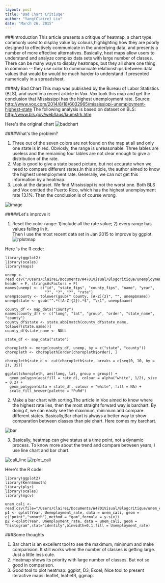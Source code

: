 ```yaml
---
layout: post
title: "Bad Chart Critiuqe"
author: "Yang(Claire) Liu"
date: "March 26, 2015"
---
```

###Introduction
This article presents a critique of heatmap, a chart type commonly used to display value by colours,highlighting how they are poorly designed to effectively communicate in the underlying data, and presents a number of more effective alternatives.
Basically, heat maps allow users to understand and analyze complex data sets with large number of classes. There can be many ways to display heatmaps, but they all share one thing in common -- they use color to communicate relationships between data values that would be would be much harder to understand if presented numerically in a spreadsheet.

###My Bad Chart
This map was published by the Bureau of Labor Statistics (BLS), and used in a recent article in Vox. Vox took this map and get the conclusion that Mississippi has the highest unemployment rate. 
Source: http://www.vox.com/2014/8/18/6032965/mississippi-unemployment-highest-state
The following analysis is based on dataset on BLS: http://www.bls.gov/web/laus/laumstrk.htm

Here's the original chart
![badchart](https://cloud.githubusercontent.com/assets/10662777/6846631/0c197038-d396-11e4-9c60-e0fdc9555562.gif)


####What's the problem? 

1. Three out of the seven colors are not found on the map at all and only one state is in red. Obviosly, the range is unreasonable. Three lables are useless and the remaining four lables are not clear enough to give a distribution of the rate.
2. Map is good to give a state based picture, but not accurate when we need to compare different states.In this article, the author aimed to know the highest unemployment rate. Generally, we can not get this information by a heatmap.
3. Look at the dataset. We find Mississippi is not the worst one. Both BLS and Vox omitted the Puerto Rico,  which has the highest unemployment rate 13.1%. Then the conclusion is of course wrong.


![image](https://cloud.githubusercontent.com/assets/10662777/6850372/30908190-d3af-11e4-8483-a772997f75a7.png)



#####Let's improve it


1. Reset the color range: 1)include all the rate value; 2) every range has values falling in it.  
Then I use the most recent data set in Jan 2015 to improve by ggplot. 
![rplotmap](https://cloud.githubusercontent.com/assets/10662777/7014656/a10ac9f0-dc95-11e4-9fc0-f6efc9b1dbfe.png)

Here 's the R code:

```
library(ggplot2)
library(scales)
library(maps)

unemp <- read.csv("/Users/ClaireL/Documents/W4701Visual/Blogcritique/unemployment2015.csv", header = F, stringsAsFactors = F)
names(unemp) <- c("id", "state_fips", "county_fips", "name", "year", 
                  "?", "?", "?", "rate")
unemp$county <- tolower(gsub(" County, [A-Z]{2}", "", unemp$name))
unemp$state <- gsub("^.*([A-Z]{2}).*$", "\\1", unemp$name)

county_df <- map_data("county")
names(county_df) <- c("long", "lat", "group", "order", "state_name", "county")
county_df$state <- state.abb[match(county_df$state_name, tolower(state.name))]
county_df$state_name <- NULL

state_df <- map_data("state")

choropleth <- merge(county_df, unemp, by = c("state", "county"))
choropleth <- choropleth[order(choropleth$order), ]

choropleth$rate_d <- cut(choropleth$rate, breaks = c(seq(0, 10, by = 2), 35))

ggplot(choropleth, aes(long, lat, group = group)) +
  geom_polygon(aes(fill = rate_d), colour = alpha("white", 1/2), size = 0.2) + 
  geom_polygon(data = state_df, colour = "white", fill = NA) +
  scale_fill_brewer(palette = "PuRd")
```

2. Make a bar chart with sorting.The article in Vox aimed to know where the highest rate lies, then the most straight forward way is barchart. By doing it, we can easily  see the maximum, minimum and compare different states. Basically,Bar chart is always a better way to show comparation between classes than pie chart.
Here comes my barchart.

![bar](https://cloud.githubusercontent.com/assets/10662777/6846672/63943c26-d396-11e4-99da-41e6c85ac9bf.png)

3. Basically, heatmap can give status at a time point, not a dynamic process. To know more about the trend and compare between years, I use line chart and bar chart.

![cali_line](https://cloud.githubusercontent.com/assets/10662777/7014664/bbfb27e6-dc95-11e4-87f0-20f062218e59.png)
![rplot_cali](https://cloud.githubusercontent.com/assets/10662777/7014673/d2a45684-dc95-11e4-92d9-d43e229064f3.png)

Here's the R code:

```
library(ggplot2)
library(KernSmooth)
library(plyr)
library(scales)
library(mgcv)

unem_cali <- read.csv(file="/Users/ClaireL/Documents/W4701Visual/Blogcritique/unem_cali.csv",head=TRUE)
p1 <- qplot(Year, Unemployment_rate, data = unem_cali, geom = c("point","smooth"),method = "gam",formula = y~s(x))
p2 <-qplot(Year, Unemployment_rate, data = unem_cali, geom = "histogram",stat="identity",binwidth=0.1,fill = Unemployment_rate)
```


###Some thoughts
1. Bar chart is an excellent tool to see the maximum, minimum and make comparision. It still works when the number of classes is getting large. Just a little less cute.
2. Heatmap shows its priority with large number of classes. But not so good in comparison.
3. Good tool to plot heatmap: ggplot, D3, Excel; Nice tool to present iteractive maps: leaflet, leafletR, ggmap. 







